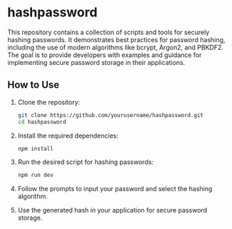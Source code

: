 # hashpassword
This repository contains a collection of scripts and tools for securely hashing passwords. It demonstrates best practices for password hashing, including the use of modern algorithms like bcrypt, Argon2, and PBKDF2. The goal is to provide developers with examples and guidance for implementing secure password storage in their applications.

## How to Use

1. Clone the repository:
    ```bash
    git clone https://github.com/yourusername/hashpassword.git
    cd hashpassword
    ```

2. Install the required dependencies:
    ```bash
    npm install
    ```

3. Run the desired script for hashing passwords:
    ```bash
    npm run dev
    ```

4. Follow the prompts to input your password and select the hashing algorithm.

5. Use the generated hash in your application for secure password storage.